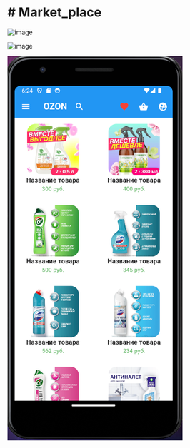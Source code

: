 <h1># Market_place</h1>

![image](https://github.com/lolopindik/MP/assets/136455904/102df04f-935e-4e64-98ef-2a1b544ed60a)

![image](https://github.com/lolopindik/MP/assets/136455904/7b2e8650-609c-4b8d-814c-59f6d150fb6c)

![image](image.png)